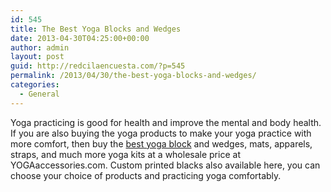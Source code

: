 ```yaml
---
id: 545
title: The Best Yoga Blocks and Wedges
date: 2013-04-30T04:25:00+00:00
author: admin
layout: post
guid: http://redcilaencuesta.com/?p=545
permalink: /2013/04/30/the-best-yoga-blocks-and-wedges/
categories:
  - General
---
```

Yoga practicing is good for health and improve the mental and body health. If you are also buying the yoga products to make your yoga practice with more comfort, then buy the [best yoga block](http://www.yogaaccessories.com/Blocks-and-Wedges_c_1002.html) and wedges, mats, apparels, straps, and much more yoga kits at a wholesale price at YOGAaccessories.com. Custom printed blacks also available here, you can choose your choice of products and practicing yoga comfortably.